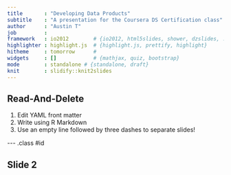 ```yaml
---
title       : "Developing Data Products"
subtitle    : "A presentation for the Coursera DS Certification class"
author      : "Austin T"
job         : 
framework   : io2012        # {io2012, html5slides, shower, dzslides, ...}
highlighter : highlight.js  # {highlight.js, prettify, highlight}
hitheme     : tomorrow      # 
widgets     : []            # {mathjax, quiz, bootstrap}
mode        : standalone # {standalone, draft}
knit        : slidify::knit2slides
---
```


## Read-And-Delete

1. Edit YAML front matter
2. Write using R Markdown
3. Use an empty line followed by three dashes to separate slides!

--- .class #id 

## Slide 2




